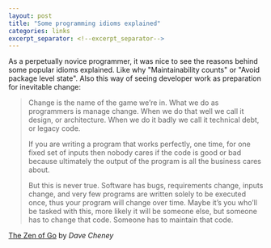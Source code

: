 ```yaml
---
layout: post
title: "Some programming idioms explained"
categories: links
excerpt_separator: <!--excerpt_separator-->
---
```



As a perpetually novice programmer, it was nice to see the reasons behind some popular idioms explained. <!--excerpt_separator-->Like why "Maintainability counts" or "Avoid package level state".
Also this way of seeing developer work as preparation for inevitable change:

> Change is the name of the game we’re in. What we do as programmers is manage change. When we do that well we call it design, or architecture. When we do it badly we call it technical debt, or legacy code.  
>
> If you are writing a program that works perfectly, one time, for one fixed set of inputs then nobody cares if the code is good or bad because ultimately the output of the program is all the business cares about. 
> 
> But this is never true. Software has bugs, requirements change, inputs change, and very few programs are written solely to be executed once, thus your program will change over time. Maybe it’s you who’ll be tasked with this, more likely it will be someone else, but someone has to change that code. Someone has to maintain that code.

[The Zen of Go](https://dave.cheney.net/2020/02/23/the-zen-of-go) by _Dave Cheney_